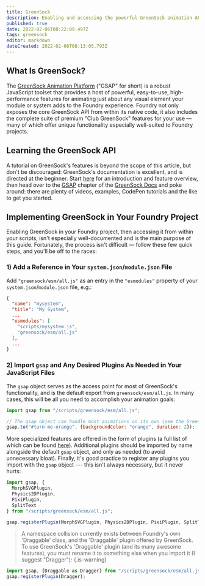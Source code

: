 ```yaml
---
title: GreenSock
description: Enabling and accessing the powerful GreenSock animation API in your system or module.
published: true
date: 2022-02-06T08:22:09.497Z
tags: greensock
editor: markdown
dateCreated: 2022-02-06T08:13:05.793Z
---
```


## What Is GreenSock?
The [GreenSock Animation Platform](https://greensock.com/) ("GSAP" for short) is a robust JavaScript toolset that provides a host of powerful, easy-to-use, high-performance features for animating just about any visual element your module or system adds to the Foundry experience.  Foundry not only exposes the core GreenSock API from within its native code, it also includes the complete suite of premium "Club GreenSock" features for your use — many of which offer unique functionality especially well-suited to Foundry projects.

## Learning the GreenSock API
A tutorial on GreenSock's features is beyond the scope of this article, but don't be discouraged: GreenSock's documentation is excellent, and is directed at the beginner. Start [here](https://greensock.com/get-started/) for an introduction and feature overview, then head over to the [GSAP](https://greensock.com/docs/v3/GSAP) chapter of the [GreenSock Docs](https://greensock.com/docs/v3) and poke around: there are plenty of videos, examples, CodePen tutorials and the like to get you started.

## Implementing GreenSock in Your Foundry Project
Enabling GreenSock in your Foundry project, then accessing it from within your scripts, isn't especially well-documented and is the main purpose of this guide.  Fortunately, the process isn't difficult — follow these few quick steps, and you'll be off to the races:

### 1) Add a Reference in Your `system.json`/`module.json` File
Add `"greensock/esm/all.js"` as an entry in the `"esmodules"` property of your `system.json`/`module.json` file, e.g.:

```json
{
  "name": "mysystem",
  "title": "My System",
  ...
  "esmodules": [
    "scripts/mysystem.js",
    "greensock/esm/all.js"
  ],
  ...
}
```
### 2) Import `gsap` and Any Desired Plugins As Needed in Your JavaScript Files
The `gsap` object serves as the access point for most of GreenSock's functionality, and is the default export from `greensock/esm/all.js`. In many cases, this will be all you need to accomplish your animation goals:
```javascript
import gsap from "/scripts/greensock/esm/all.js";

// The gsap object can handle most animations on its own (see the GreenSock documentation for details):
gsap.to("#turn-me-orange", {backgroundColor: "orange", duration: 2});
```
More specialized features are offered in the form of plugins (a full list of which can be found [here](https://greensock.com/docs/v3/Plugins)). Additional plugins should be imported by name alongside the default `gsap` object, and only as needed (to avoid unnecessary bloat). Finally, it's good practice to register any plugins you import with the `gsap` object --- this isn't always necessary, but it never hurts:

```javascript
import gsap, {
  MorphSVGPlugin,
  Physics2DPlugin,
  PixiPlugin,
  SplitText
} from "/scripts/greensock/esm/all.js";

gsap.registerPlugin(MorphSVGPlugin, Physics2DPlugin, PixiPlugin, SplitText);
```

> A namespace collision currently exists between Foundry's own 'Draggable' class, and the 'Draggable' plugin offered by GreenSock.  To use GreenSock's 'Draggable' plugin (and its many awesome features), you must rename it to something else when you import it (I suggest "Dragger"):
{.is-warning}

```javascript
import gsap, {Draggable as Dragger} from "/scripts/greensock/esm/all.js";
gsap.registerPlugin(Dragger);
```